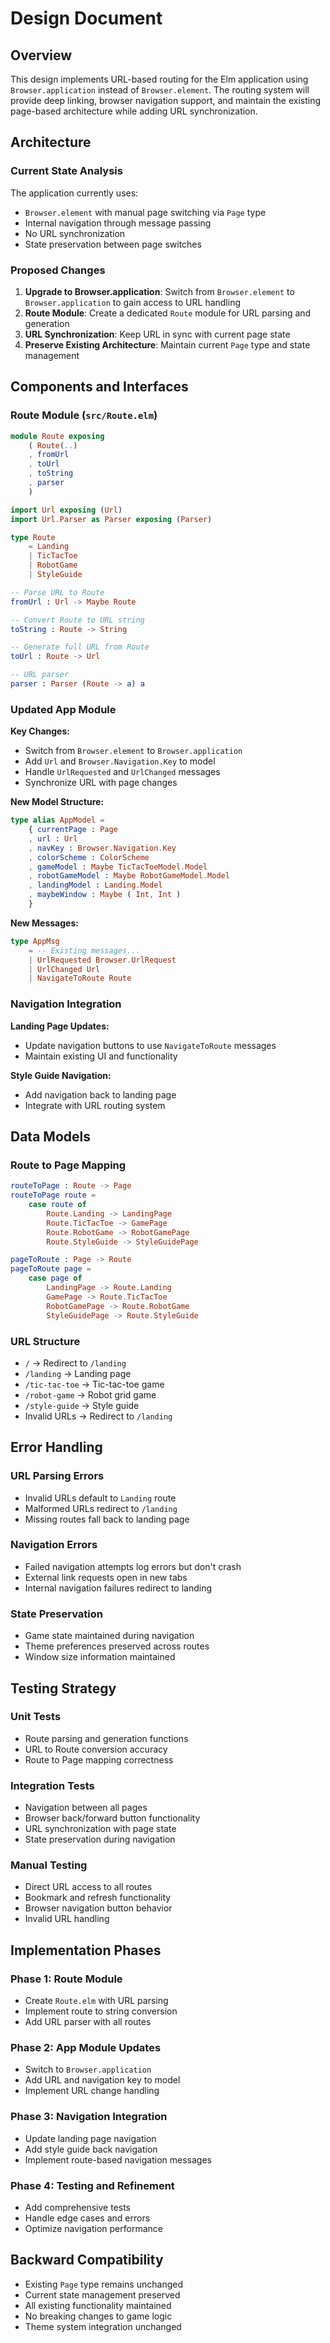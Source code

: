 # Design Document

## Overview

This design implements URL-based routing for the Elm application using `Browser.application` instead of `Browser.element`. The routing system will provide deep linking, browser navigation support, and maintain the existing page-based architecture while adding URL synchronization.

## Architecture

### Current State Analysis

The application currently uses:
- `Browser.element` with manual page switching via `Page` type
- Internal navigation through message passing
- No URL synchronization
- State preservation between page switches

### Proposed Changes

1. **Upgrade to Browser.application**: Switch from `Browser.element` to `Browser.application` to gain access to URL handling
2. **Route Module**: Create a dedicated `Route` module for URL parsing and generation
3. **URL Synchronization**: Keep URL in sync with current page state
4. **Preserve Existing Architecture**: Maintain current `Page` type and state management

## Components and Interfaces

### Route Module (`src/Route.elm`)

```elm
module Route exposing 
    ( Route(..)
    , fromUrl
    , toUrl
    , toString
    , parser
    )

import Url exposing (Url)
import Url.Parser as Parser exposing (Parser)

type Route
    = Landing
    | TicTacToe  
    | RobotGame
    | StyleGuide

-- Parse URL to Route
fromUrl : Url -> Maybe Route

-- Convert Route to URL string
toString : Route -> String

-- Generate full URL from Route
toUrl : Route -> Url

-- URL parser
parser : Parser (Route -> a) a
```

### Updated App Module

**Key Changes:**
- Switch from `Browser.element` to `Browser.application`
- Add `Url` and `Browser.Navigation.Key` to model
- Handle `UrlRequested` and `UrlChanged` messages
- Synchronize URL with page changes

**New Model Structure:**
```elm
type alias AppModel =
    { currentPage : Page
    , url : Url
    , navKey : Browser.Navigation.Key
    , colorScheme : ColorScheme
    , gameModel : Maybe TicTacToeModel.Model
    , robotGameModel : Maybe RobotGameModel.Model
    , landingModel : Landing.Model
    , maybeWindow : Maybe ( Int, Int )
    }
```

**New Messages:**
```elm
type AppMsg
    = -- Existing messages...
    | UrlRequested Browser.UrlRequest
    | UrlChanged Url
    | NavigateToRoute Route
```

### Navigation Integration

**Landing Page Updates:**
- Update navigation buttons to use `NavigateToRoute` messages
- Maintain existing UI and functionality

**Style Guide Navigation:**
- Add navigation back to landing page
- Integrate with URL routing system

## Data Models

### Route to Page Mapping

```elm
routeToPage : Route -> Page
routeToPage route =
    case route of
        Route.Landing -> LandingPage
        Route.TicTacToe -> GamePage
        Route.RobotGame -> RobotGamePage
        Route.StyleGuide -> StyleGuidePage

pageToRoute : Page -> Route
pageToRoute page =
    case page of
        LandingPage -> Route.Landing
        GamePage -> Route.TicTacToe
        RobotGamePage -> Route.RobotGame
        StyleGuidePage -> Route.StyleGuide
```

### URL Structure

- `/` → Redirect to `/landing`
- `/landing` → Landing page
- `/tic-tac-toe` → Tic-tac-toe game
- `/robot-game` → Robot grid game  
- `/style-guide` → Style guide
- Invalid URLs → Redirect to `/landing`

## Error Handling

### URL Parsing Errors
- Invalid URLs default to `Landing` route
- Malformed URLs redirect to `/landing`
- Missing routes fall back to landing page

### Navigation Errors
- Failed navigation attempts log errors but don't crash
- External link requests open in new tabs
- Internal navigation failures redirect to landing

### State Preservation
- Game state maintained during navigation
- Theme preferences preserved across routes
- Window size information maintained

## Testing Strategy

### Unit Tests
- Route parsing and generation functions
- URL to Route conversion accuracy
- Route to Page mapping correctness

### Integration Tests  
- Navigation between all pages
- Browser back/forward button functionality
- URL synchronization with page state
- State preservation during navigation

### Manual Testing
- Direct URL access to all routes
- Bookmark and refresh functionality
- Browser navigation button behavior
- Invalid URL handling

## Implementation Phases

### Phase 1: Route Module
- Create `Route.elm` with URL parsing
- Implement route to string conversion
- Add URL parser with all routes

### Phase 2: App Module Updates
- Switch to `Browser.application`
- Add URL and navigation key to model
- Implement URL change handling

### Phase 3: Navigation Integration
- Update landing page navigation
- Add style guide back navigation
- Implement route-based navigation messages

### Phase 4: Testing and Refinement
- Add comprehensive tests
- Handle edge cases and errors
- Optimize navigation performance

## Backward Compatibility

- Existing `Page` type remains unchanged
- Current state management preserved
- All existing functionality maintained
- No breaking changes to game logic
- Theme system integration unchanged
